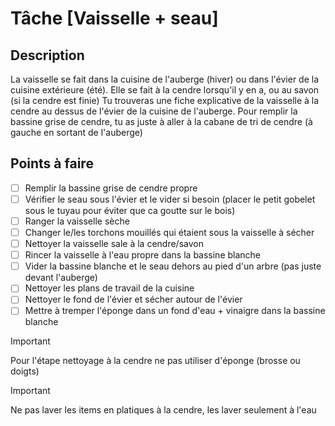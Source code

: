 # Tâche [Vaisselle + seau]

## Description
La vaisselle se fait dans la cuisine de l'auberge (hiver) ou dans l'évier de la cuisine extérieure (été). 
Elle se fait à la cendre lorsqu'il y en a, ou au savon (si la cendre est finie)
Tu trouveras une fiche explicative de la vaisselle à la cendre au dessus de l'évier de la cuisine de l'auberge. 
Pour remplir la bassine grise de cendre, tu as juste à aller à la cabane de tri de cendre (à gauche en sortant de l'auberge)

## Points à faire

- [ ] Remplir la bassine grise de cendre propre 
- [ ] Vérifier le seau sous l'évier et le vider si besoin (placer le petit gobelet sous le tuyau pour éviter que ca goutte sur le bois)
- [ ] Ranger la vaisselle sèche
- [ ] Changer le/les torchons mouillés qui étaient sous la vaisselle à sécher
- [ ] Nettoyer la vaisselle sale à la cendre/savon 
- [ ] Rincer la vaisselle à l'eau propre dans la bassine blanche 
- [ ] Vider la bassine blanche et le seau dehors au pied d'un arbre (pas juste devant l'auberge)
- [ ] Nettoyer les plans de travail de la cuisine
- [ ] Nettoyer le fond de l'évier et sécher autour de l'évier 
- [ ] Mettre à tremper l'éponge dans un fond d'eau + vinaigre dans la bassine blanche

> [!IMPORTANT]  
> Pour l'étape nettoyage à la cendre ne pas utiliser d'éponge (brosse ou doigts)

>[!IMPORTANT]
> Ne pas laver les items en platiques à la cendre, les laver seulement à l'eau                                  
